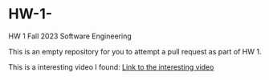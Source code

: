 # HW-1-

HW 1 Fall 2023 Software Engineering 

This is an empty repository for you to attempt a pull request as part of HW 1.

This is a interesting video I found: [Link to the interesting video](https://www.youtube.com/watch?v=rg8pCyrZYaA)


